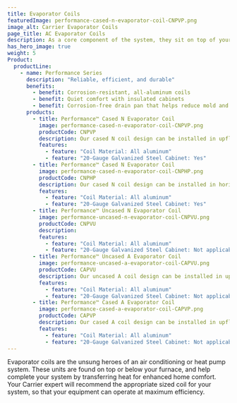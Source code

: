 ```yaml
---
title: Evaporator Coils
featuredImage: performance-cased-n-evaporator-coil-CNPVP.png
image_alt: Carrier Evaporator Coils
page_title: AC Evaporator Coils
description: As a core component of the system, they sit on top of your furnace to ensure your comfort by promoting enhanced indoor air quality.
has_hero_image: true
weight: 5
Product:
  productLine:
    - name: Performance Series
      description: "Reliable, efficient, and durable"
      benefits:
        - benefit: Corrosion-resistant, all-aluminum coils
        - benefit: Quiet comfort with insulated cabinets
        - benefit: Corrosion-free drain pan that helps reduce mold and bacteria buildup
      products:
        - title: Performance™ Cased N Evaporator Coil
          image: performance-cased-n-evaporator-coil-CNPVP.png
          productCode: CNPVP
          description: Our cased N coil design can be installed in upflow and downflow applications.
          features:
            - feature: "Coil Material: All aluminum"
            - feature: "20-Gauge Galvanized Steel Cabinet: Yes"
        - title: Performance™ Cased N Evaporator Coil
          image: performance-cased-n-evaporator-coil-CNPHP.png
          productCode: CNPHP
          description: Our cased N coil design can be installed in horizontal applications.
          features:
            - feature: "Coil Material: All aluminum"
            - feature: "20-Gauge Galvanized Steel Cabinet: Yes"
        - title: Performance™ Uncased N Evaporator Coil
          image: performance-uncased-n-evaporator-coil-CNPVU.png
          productCode: CNPVU
          description:
          features:
            - feature: "Coil Material: All aluminum"
            - feature: "20-Gauge Galvanized Steel Cabinet: Not applicable"
        - title: Performance™ Uncased A Evaporator Coil
          image: performance-uncased-a-evaporator-coil-CAPVU.png
          productCode: CAPVU
          description: Our uncased A coil design can be installed in upflow and downflow applications.
          features:
            - feature: "Coil Material: All aluminum"
            - feature: "20-Gauge Galvanized Steel Cabinet: Not applicable"
        - title: Performance™ Cased A Evaporator Coil
          image: performance-cased-a-evaporator-coil-CAPVP.png
          productCode: CAPVP
          description: Our cased A coil design can be installed in upflow and downflow applications.
          features:
            - feature: "Coil Material: All aluminum"
            - feature: "20-Gauge Galvanized Steel Cabinet: Not applicable"
---
```


Evaporator coils are the unsung heroes of an air conditioning or heat pump system. These units are found on top or below your furnace, and help complete your system by transferring heat for enhanced home comfort. Your Carrier expert will recommend the appropriate sized coil for your system, so that your equipment can operate at maximum efficiency.
